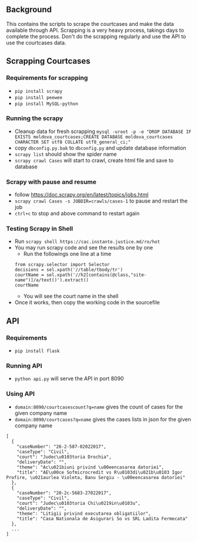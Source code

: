## Background

This contains the scripts to scrape the courtcases and make the data available through API. Scrapping is a very heavy process, takings days to complete the process. Don't do the scrapping regularly and use the API to use the courtcases data. 

## Scrapping Courtcases

### Requirements for scrapping

* `pip install scrapy`
* `pip install peewee`
* `pip install MySQL-python`

### Running the scrapy

* Cleanup data for fresh scrapping `mysql -uroot -p -e "DROP DATABASE IF EXISTS moldova_courtcases;CREATE DATABASE moldova_courtcases CHARACTER SET utf8 COLLATE utf8_general_ci;"`
* copy `dbconfig.py.bak` to `dbconfig.py` and update database information
* `scrapy list` should show the spider name
* `scrapy crawl Cases` will start to crawl, create html file and save to database

### Scrapy with pause and resume

* follow https://doc.scrapy.org/en/latest/topics/jobs.html 
* `scrapy crawl Cases -s JOBDIR=crawls/cases-1` to pause and restart the job
* `ctrl+c` to stop and above command to restart again

### Testing Scrapy in Shell

* Run `scrapy shell https://cac.instante.justice.md/ro/hot`
* You may run scrapy code and see the results one by one
    * Run the followings one line at a time
    ```
    from scrapy.selector import Selector
    decisions = sel.xpath('//table/tbody/tr')
    courtName = sel.xpath('//h2[contains(@class,"site-name")]/a/text()').extract()
    courtName
    ```
    * You will see the court name in the shell
* Once it works, then copy the working code in the sourcefile

## API

### Requirements

* `pip install flask`

### Running API

* `python api.py` will serve the API in port 8090

### Using API

* `domain:8090/courtcasescount?q=name` gives the count of cases for the given company name
* `domain:8090/courtcases?q=name` gives the cases lists in json for the given company name

```
[
  {
    "caseNumber": "26-2-587-02022017", 
    "caseType": "Civil", 
    "court": "Judec\u0103toria Drochia", 
    "deliveryDate": "", 
    "theme": "Ac\u021biuni privind \u00eencasarea datoriei", 
    "title": "AE\u00ce Sofmicrocredit vs R\u0103di\u021b\u0103 Igor Profire, \u021aurlea Violeta, Banu Sergiu - \u00eencasarea datoriei"
  }, 
  {
    "caseNumber": "20-2c-5683-27022017", 
    "caseType": "Civil", 
    "court": "Judec\u0103toria Chi\u0219in\u0103u", 
    "deliveryDate": "", 
    "theme": "Litigii privind executarea obligatiilor", 
    "title": "Casa Nationala de Asigurari So vs SRL Ladita Fermecata"
  }, 
  ...
]
```
